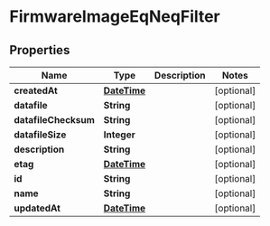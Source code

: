 
# FirmwareImageEqNeqFilter

## Properties
Name | Type | Description | Notes
------------ | ------------- | ------------- | -------------
**createdAt** | [**DateTime**](DateTime.md) |  |  [optional]
**datafile** | **String** |  |  [optional]
**datafileChecksum** | **String** |  |  [optional]
**datafileSize** | **Integer** |  |  [optional]
**description** | **String** |  |  [optional]
**etag** | [**DateTime**](DateTime.md) |  |  [optional]
**id** | **String** |  |  [optional]
**name** | **String** |  |  [optional]
**updatedAt** | [**DateTime**](DateTime.md) |  |  [optional]



